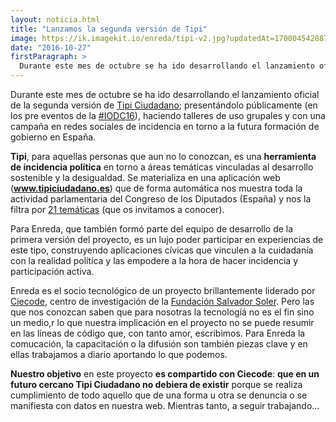 ```yaml
---
layout: noticia.html
title: "Lanzamos la segunda versión de Tipi"
image: https://ik.imagekit.io/enreda/tipi-v2.jpg?updatedAt=1700045428877
date: "2016-10-27"
firstParagraph: >
  Durante este mes de octubre se ha ido desarrollando el lanzamiento oficial de la segunda versión de <a href="http://tipiciudadano.es" target="_blank">Tipi Ciudadano</a>; presentándolo públicamente (en los pre eventos de la <a href="http://opendatacon.com" target="_blank">#IODC16</a>), haciendo talleres de uso grupales y con una campaña en redes sociales de incidencia en torno a la futura formación de gobierno en España.
---
```


Durante este mes de octubre se ha ido desarrollando el lanzamiento oficial de la segunda versión de [Tipi Ciudadano](http://tipiciudadano.es); presentándolo públicamente (en los pre eventos de la [#IODC16](http://opendatacon.com)), haciendo talleres de uso grupales y con una campaña en redes sociales de incidencia en torno a la futura formación de gobierno en España.

**Tipi**, para aquellas personas que aun no lo conozcan, es una **herramienta de incidencia política** en torno a áreas temáticas vinculadas al desarrollo sostenible y la desigualdad. Se materializa en una aplicación web (**www.tipiciudadano.es**) que de forma automática nos muestra toda la actividad parlamentaria del Congreso de los Diputados (España) y nos la filtra por [21 temáticas](http://tipiciudadano.es/temas) (que os invitamos a conocer).

Para Enreda, que también formó parte del equipo de desarrollo de la primera versión del proyecto, es un lujo poder participar en experiencias de este tipo, construyendo aplicaciones cívicas que vinculen a la cuidadanía con la realidad política y las empodere a la hora de hacer incidencia y participación activa.

Enreda es el socio tecnológico de un proyecto brillantemente liderado por [Ciecode](http://unmundosalvadorsoler.org/ciecode/), centro de investigación de la [Fundación Salvador Soler](http://unmundosalvadorsoler.org). Pero las que nos conozcan saben que para nosotras la tecnologíá no es el fin sino un medio,r lo que nuestra implicación en el proyecto no se puede resumir en las líneas de código que, con tanto amor, escribimos. Para Enreda la comucación, la capacitación o la difusión son también piezas clave y en ellas trabajamos a diario aportando lo que podemos.

**Nuestro objetivo** en este proyecto **es compartido con Ciecode**: **que en un futuro cercano Tipi Ciudadano no debiera de existir** porque se realiza cumplimiento de todo aquello que de una forma u otra se denuncia o se manifiesta con datos en nuestra web. Mientras tanto, a seguir trabajando...